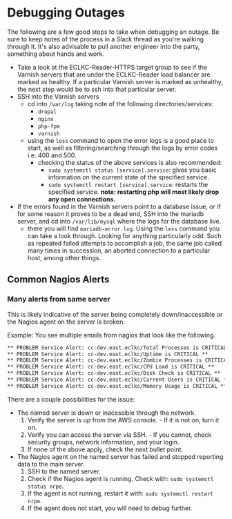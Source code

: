 # Debugging Outages

The following are a few good steps to take when debugging an outage. Be sure to keep notes of the process in a Slack thread as you're walking through it. It's also advisable to pull another engineer into the party, something about hands and work.

* Take a look at the ECLKC-Reader-HTTPS target group to see if the Varnish servers that are under the ECLKC-Reader load balancer are marked as healthy. If a particular Varnish server is marked as unhealthy, the next step would be to ssh into that particular server.
* SSH into the Varnish servers
  * cd into `/var/log` taking note of the following directories/services:
    * `drupal`
    * `nginx`
    * `php-fpm`
    * `varnish`
  * using the `less` command to open the error logs is a good place to start, as well as filtering/searching through the logs by error codes i.e. 400 and 500.
    * checking the status of the above services is also recommended:
      * `sudo systemctl status [service].service`: gives you basic information on the current state of the specified service.
      * `sudo systemctl restart [service].service`: restarts the specified service. **note: restarting php will most likely drop any open connections.**
* If the errors found in the Varnish servers point to a database issue, or if for some reason it proves to be a dead end, SSH into the mariadb server, and cd into `/var/lib/mysql` where the logs for the database live.
  * there you will find `mariadb-error.log`. Using the `less` command you can take a look through. Looking for anything particularly odd. Such as repeated failed attempts to accomplish a job, the same job called many times in succession, an aborted connection to a particular host, among other things.

## Common Nagios Alerts

### Many alerts from same server

This is likely indicative of the server being completely down/inaccessible or the Nagios agent on the server is broken.

Example:
You see multiple emails from nagios that look like the following.

```txt
** PROBLEM Service Alert: cc-dev.east.eclkc/Total Processes is CRITICAL **
** PROBLEM Service Alert: cc-dev.east.eclkc/Uptime is CRITICAL **
** PROBLEM Service Alert: cc-dev.east.eclkc/Zombie Processes is CRITICAL **
** PROBLEM Service Alert: cc-dev.east.eclkc/CPU Load is CRITICAL **
** PROBLEM Service Alert: cc-dev.east.eclkc/Disk Check is CRITICAL **
** PROBLEM Service Alert: cc-dev.east.eclkc/Current Users is CRITICAL **
** PROBLEM Service Alert: cc-dev.east.eclkc/Memory Usage is CRITICAL **
```

There are a couple possibilities for the issue:

* The named server is down or inacessible through the network.
  1. Verify the server is up from the AWS console. - If it is not on, turn it on.
  1. Verify you can access the server via SSH. - If you cannot, check security groups, network information, and your login.
  1. If none of the above apply, check the next bullet point.
* The Nagios agent on the named server has failed and stopped reporting data to the main server.
  1. SSH to the named server.
  1. Check if the Nagios agent is running. Check with: `sudo systemctl status nrpe`.
  1. If the agent is not running, restart it with: `sudo systemctl restart nrpe`.
  1. If the agent does not start, you will need to debug further.
